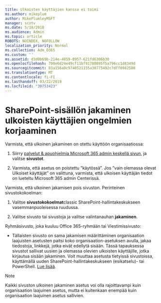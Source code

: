 ```yaml
---
title: Ulkoisten käyttäjien kanssa ei toimi
ms.author: mikeplum
author: MikePlumleyMSFT
manager: scotv
ms.date: 5/18/2018
ms.audience: Admin
ms.topic: article
ROBOTS: NOINDEX, NOFOLLOW
localization_priority: Normal
ms.collection: Adm_O365
ms.custom: ''
ms.assetid: d3d0b69b-214e-4859-8957-621fd6306b30
ms.openlocfilehash: 700e6d24e49cf11bf91780895f5a796cc1d8349d
ms.sourcegitcommit: 03a156a9c9740521155a30775492c7dff0982588
ms.translationtype: MT
ms.contentlocale: fi-FI
ms.lasthandoff: 03/22/2019
ms.locfileid: "30753423"
---
```

# <a name="fix-problems-sharing-sharepoint-content-with-external-users"></a>SharePoint-sisällön jakaminen ulkoisten käyttäjien ongelmien korjaaminen

Varmista, että ulkoinen jakaminen on otettu käyttöön organisaatiossa:
  
1. Siirry [palvelut &amp; apuohjelmia Microsoft 365 admin keskellä sivun](https://portal.office.com/adminportal/home#/Settings/ServicesAndAddIns), ja valitse **sivustot**.
    
2. Varmista, että asetus on poistettu ”käytössä”. Jos ”vain olemassa olevat Ulkoiset käyttäjät” on valittuna, varmista, että ulkoisen käyttäjän tiedot on lueteltu Microsoft 365 admin Centerissä.
    
Varmista, että ulkoinen jakamisen pois sivuston. Perinteinen sivustokokoelman:
  
1. Valitse **sivustokokoelmat**classic SharePoint-hallintakeskukseen vasemmanpuoleisessa ruudussa.
    
2. Valitse sivusto tai sivustoja ja valitse valintanauhan **jakaminen**.
    
Ryhmäsivusto, joka kuuluu Office 365-ryhmään tai Viestimissivusto:
  
- Tällaisten sivusto on sama jakamisen määrittäminen organisaation laajuisten asetusten paitsi koko organisaation-asetuksen avulla, jakaa tiedostoja, linkkejä, jotka eivät edellytä sisään. Tässä tapauksessa sivustot sallivat uusien ja olemassa olevien ulkoisten käyttäjille, jotka kirjautua sisään jakaminen. Voit muuttaa asetusta tietyissä sivustoissa, käyttämällä uuden SharePoint-hallintakeskukseen (esikatselu)- tai PowerShell. [Lue lisää](https://go.microsoft.com/fwlink/?linkid=871863).
    
> [!NOTE]
> Kaikki sivuston ulkoinen jakaminen asetus voi olla rajoittavampi kuin organisaation laajuinen asetus, mutta ei kuitenkaan enempää kuin organisaation laajuinen asetus sallivien. 
  

